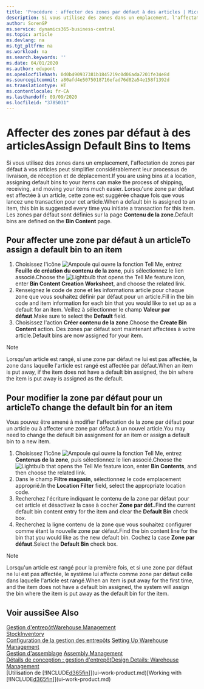 ```yaml
---
title: 'Procédure : affecter des zones par défaut à des articles | Microsoft Docs'
description: Si vous utilisez des zones dans un emplacement, l'affectation de zones par défaut à vos articles peut simplifier considérablement leur processus de livraison, de réception et de déplacement. Lorsqu'une zone par défaut est affectée à un article, cette zone est suggérée chaque fois que vous lancez une transaction pour cet article.
author: SorenGP
ms.service: dynamics365-business-central
ms.topic: article
ms.devlang: na
ms.tgt_pltfrm: na
ms.workload: na
ms.search.keywords: ''
ms.date: 04/01/2020
ms.author: edupont
ms.openlocfilehash: 0d0b490937381b1845219c0d06ada7201fe34e8d
ms.sourcegitcommit: a80afd4e5075018716efad76d82a54e158f1392d
ms.translationtype: HT
ms.contentlocale: fr-CA
ms.lasthandoff: 09/09/2020
ms.locfileid: "3785031"
---
```

# <a name="assign-default-bins-to-items"></a><span data-ttu-id="95530-104">Affecter des zones par défaut à des articles</span><span class="sxs-lookup"><span data-stu-id="95530-104">Assign Default Bins to Items</span></span>
<span data-ttu-id="95530-105">Si vous utilisez des zones dans un emplacement, l'affectation de zones par défaut à vos articles peut simplifier considérablement leur processus de livraison, de réception et de déplacement.</span><span class="sxs-lookup"><span data-stu-id="95530-105">If you are using bins at a location, assigning default bins to your items can make the process of shipping, receiving, and moving your items much easier.</span></span> <span data-ttu-id="95530-106">Lorsqu'une zone par défaut est affectée à un article, cette zone est suggérée chaque fois que vous lancez une transaction pour cet article.</span><span class="sxs-lookup"><span data-stu-id="95530-106">When a default bin is assigned to an item, this bin is suggested every time you initiate a transaction for this item.</span></span> <span data-ttu-id="95530-107">Les zones par défaut sont définies sur la page **Contenu de la zone**.</span><span class="sxs-lookup"><span data-stu-id="95530-107">Default bins are defined on the **Bin Content** page.</span></span>  

## <a name="to-assign-a-default-bin-to-an-item"></a><span data-ttu-id="95530-108">Pour affecter une zone par défaut à un article</span><span class="sxs-lookup"><span data-stu-id="95530-108">To assign a default bin to an item</span></span>
1.  <span data-ttu-id="95530-109">Choisissez l'icône ![Ampoule qui ouvre la fonction Tell Me](media/ui-search/search_small.png "Dites-moi ce que vous voulez faire"), entrez **Feuille de création du contenu de la zone**, puis sélectionnez le lien associé.</span><span class="sxs-lookup"><span data-stu-id="95530-109">Choose the ![Lightbulb that opens the Tell Me feature](media/ui-search/search_small.png "Tell me what you want to do") icon, enter **Bin Content Creation Worksheet**, and choose the related link.</span></span>  
2.  <span data-ttu-id="95530-110">Renseignez le code de zone et les informations article pour chaque zone que vous souhaitez définir par défaut pour un article.</span><span class="sxs-lookup"><span data-stu-id="95530-110">Fill in the bin code and item information for each bin that you would like to set up as a default for an item.</span></span> <span data-ttu-id="95530-111">Veillez à sélectionner le champ **Valeur par défaut**.</span><span class="sxs-lookup"><span data-stu-id="95530-111">Make sure to select the **Default** field.</span></span>  
3.  <span data-ttu-id="95530-112">Choisissez l'action **Créer contenu de la zone**.</span><span class="sxs-lookup"><span data-stu-id="95530-112">Choose the **Create Bin Content** action.</span></span> <span data-ttu-id="95530-113">Des zones par défaut sont maintenant affectées à votre article.</span><span class="sxs-lookup"><span data-stu-id="95530-113">Default bins are now assigned for your item.</span></span>  

> [!NOTE]  
>  <span data-ttu-id="95530-114">Lorsqu'un article est rangé, si une zone par défaut ne lui est pas affectée, la zone dans laquelle l'article est rangé est affectée par défaut.</span><span class="sxs-lookup"><span data-stu-id="95530-114">When an item is put away, if the item does not have a default bin assigned, the bin where the item is put away is assigned as the default.</span></span>  

## <a name="to-change-the-default-bin-for-an-item"></a><span data-ttu-id="95530-115">Pour modifier la zone par défaut pour un article</span><span class="sxs-lookup"><span data-stu-id="95530-115">To change the default bin for an item</span></span>  
<span data-ttu-id="95530-116">Vous pouvez être amené à modifier l'affectation de la zone par défaut pour un article ou à affecter une zone par défaut à un nouvel article.</span><span class="sxs-lookup"><span data-stu-id="95530-116">You may need to change the default bin assignment for an item or assign a default bin to a new item.</span></span>    
1.  <span data-ttu-id="95530-117">Choisissez l'icône ![Ampoule qui ouvre la fonction Tell Me](media/ui-search/search_small.png "Dites-moi ce que vous voulez faire"), entrez **Contenus de la zone**, puis sélectionnez le lien associé.</span><span class="sxs-lookup"><span data-stu-id="95530-117">Choose the ![Lightbulb that opens the Tell Me feature](media/ui-search/search_small.png "Tell me what you want to do") icon, enter **Bin Contents**, and then choose the related link.</span></span>  
2.  <span data-ttu-id="95530-118">Dans le champ **Filtre magasin**, sélectionnez le code emplacement approprié.</span><span class="sxs-lookup"><span data-stu-id="95530-118">In the **Location Filter** field, select the appropriate location code.</span></span>  
3.  <span data-ttu-id="95530-119">Recherchez l'écriture indiquant le contenu de la zone par défaut pour cet article et désactivez la case à cocher **Zone par déf.**.</span><span class="sxs-lookup"><span data-stu-id="95530-119">Find the current default bin content entry for the item and clear the **Default Bin** check box.</span></span>  
4.  <span data-ttu-id="95530-120">Recherchez la ligne contenu de la zone que vous souhaitez configurer comme étant la nouvelle zone par défaut.</span><span class="sxs-lookup"><span data-stu-id="95530-120">Find the bin content line for the bin that you would like as the new default bin.</span></span> <span data-ttu-id="95530-121">Cochez la case **Zone par défaut**.</span><span class="sxs-lookup"><span data-stu-id="95530-121">Select the **Default Bin** check box.</span></span>  

> [!NOTE]  
>  <span data-ttu-id="95530-122">Lorsqu'un article est rangé pour la première fois, et si une zone par défaut ne lui est pas affectée, le système lui affecte comme zone par défaut celle dans laquelle l'article est rangé.</span><span class="sxs-lookup"><span data-stu-id="95530-122">When an item is put away for the first time, and the item does not have a default bin assigned, the system will assign the bin where the item is put away as the default bin for the item.</span></span>  

## <a name="see-also"></a><span data-ttu-id="95530-123">Voir aussi</span><span class="sxs-lookup"><span data-stu-id="95530-123">See Also</span></span>  
[<span data-ttu-id="95530-124">Gestion d'entrepôt</span><span class="sxs-lookup"><span data-stu-id="95530-124">Warehouse Management</span></span>](warehouse-manage-warehouse.md)  
[<span data-ttu-id="95530-125">Stock</span><span class="sxs-lookup"><span data-stu-id="95530-125">Inventory</span></span>](inventory-manage-inventory.md)  
<span data-ttu-id="95530-126">[Configuration de la gestion des entrepôts](warehouse-setup-warehouse.md)   </span><span class="sxs-lookup"><span data-stu-id="95530-126">[Setting Up Warehouse Management](warehouse-setup-warehouse.md)   </span></span>  
<span data-ttu-id="95530-127">[Gestion d'assemblage](assembly-assemble-items.md)  </span><span class="sxs-lookup"><span data-stu-id="95530-127">[Assembly Management](assembly-assemble-items.md)  </span></span>  
[<span data-ttu-id="95530-128">Détails de conception : gestion d'entrepôt</span><span class="sxs-lookup"><span data-stu-id="95530-128">Design Details: Warehouse Management</span></span>](design-details-warehouse-management.md)  
<span data-ttu-id="95530-129">[Utilisation de [!INCLUDE[d365fin](includes/d365fin_md.md)]](ui-work-product.md)</span><span class="sxs-lookup"><span data-stu-id="95530-129">[Working with [!INCLUDE[d365fin](includes/d365fin_md.md)]](ui-work-product.md)</span></span>
